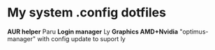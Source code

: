 # My system .config dotfiles

**AUR helper** Paru
**Login manager** Ly
**Graphics AMD+Nvidia** "optimus-manager" with config update to suport ly
